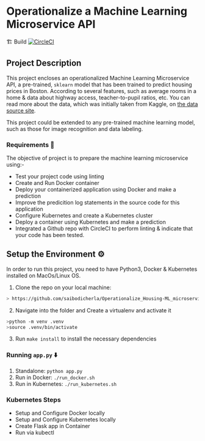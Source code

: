 # Operationalize a Machine Learning Microservice API 

:building_construction: Build [![CircleCI](https://circleci.com/gh/saibodicherla/Operationalize_Housing-ML_microservice.svg?style=svg)](https://circleci.com/gh/saibodicherla/Operationalize_Housing-ML_microservice)


##  Project Description

This project encloses an operationalized Machine Learning Microservice API, a pre-trained, `sklearn` model that has been trained to predict housing prices in Boston. According to several features, such as average rooms in a home & data about highway access, teacher-to-pupil ratios, etc. You can read more about the data, which was initially taken from Kaggle, on [the data source site](https://www.kaggle.com/c/boston-housing). 

This project could be extended to any pre-trained machine learning model, such as those for image recognition and data labeling. 


### Requirements 📝

The objective of project is to prepare the machine learning microservice using:-

* Test your project code using linting
* Create and Run Docker container
* Deploy your containerized application using Docker and make a prediction
* Improve the predicition log statements in the source code for this application
* Configure Kubernetes and create a Kubernetes cluster
* Deploy a container using Kubernetes and make a prediction
* Integrated a Github repo with CircleCI to perform linting & indicate that your code has been tested.
  
## Setup the Environment ⚙️

In order to run this project, you need to have Python3, Docker & Kubernetes installed on MacOs/Linux OS.

1. Clone the repo on your local machine:

```bash
> https://github.com/saibodicherla/Operationalize_Housing-ML_microservice.git
```

 2.  Navigate into the folder and Create a virtualenv and activate it

```bash
>python -m venv .venv
>source .venv/bin/activate
```
3. Run `make install` to install the necessary dependencies

### Running `app.py` :arrow_down:

1. Standalone:  `python app.py`
2. Run in Docker:  `./run_docker.sh`
3. Run in Kubernetes:  `./run_kubernetes.sh`

### Kubernetes Steps

* Setup and Configure Docker locally
* Setup and Configure Kubernetes locally
* Create Flask app in Container
* Run via kubectl
